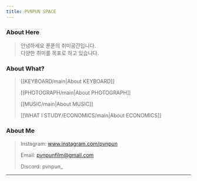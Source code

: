 ```yaml
---
title: PVNPUN SPACE
---
```

### About Here

>  안녕하세요 푼푼의 취미공간입니다.  
>  다양한 취미를 목표로 하고 있습니다.

### About What?


 >   [[KEYBOARD/main|About KEYBOARD]]  
 >     
 >   [[PHOTOGRAPH/main|About PHOTOGRAPH]]  
 >     
 >   [[MUSIC/main|About MUSIC]]  
 >     
  >   [[WHAT I STUDY/ECONOMICS/main|About ECONOMICS]]  


### About Me

 >   Instagram: www.instagram.com/pvnpun  
 >     
 >   Email: pvnpunfilm@gmail.com  
 >     
 >   Discord: pvnpun_  
---
